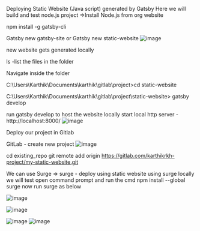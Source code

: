 Deploying Static Website (Java script) generated by Gatsby
Here we will build and test node.js project
=>Install Node.js from org website

npm install -g gatsby-cli

Gatsby new gatsby-site
or 
Gatsby new static-website
![image](https://github.com/user-attachments/assets/9d76f36d-3716-4cfb-9fbf-52f2b7048392)

new website gets generated locally 

ls -list the files in the folder

Navigate inside the folder

 C:\Users\Karthik\Documents\karthik\gitlab\project>cd static-website

C:\Users\Karthik\Documents\karthik\gitlab\project\static-website>  gatsby develop

run gatsby develop to host the website locally
start local http server - http://localhost:8000/
![image](https://github.com/user-attachments/assets/e9181b4e-7f1a-44c8-9c44-6ecf2bc693d8)


Deploy our project in Gitlab 

GitLab - create new project
![image](https://github.com/user-attachments/assets/c9a05d7c-040c-4886-b50a-6bdc3b55b974)

cd existing_repo
git remote add origin https://gitlab.com/karthikrkh-project/my-static-website.git

We can use Surge =>
surge - deploy using static website using surge
locally we will test
open command prompt and run the cmd
npm install --global surge 
now run surge as below

![image](https://github.com/user-attachments/assets/8ecbabc8-6886-48a9-9c54-d05e68c17fa1)

![image](https://github.com/user-attachments/assets/6f2c9e34-0515-4218-870a-c4e2c581ffee)


![image](https://github.com/user-attachments/assets/7379af90-f9e5-49d8-ac8c-b6332291936e)
![image](https://github.com/user-attachments/assets/ebef2380-e117-4fcb-9ee1-10197f8e70a0)

